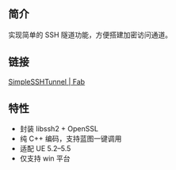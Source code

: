 ## 简介

实现简单的 SSH 隧道功能，方便搭建加密访问通道。

## 链接

[SimpleSSHTunnel | Fab](https://www.fab.com/zh-cn/listings/e86019ed-6e80-4f14-b70c-1fb2f0154721)

## 特性

- 封装 libssh2 + OpenSSL
- 纯 C++ 编码，支持蓝图一键调用
- 适配 UE 5.2–5.5
- 仅支持 win 平台

